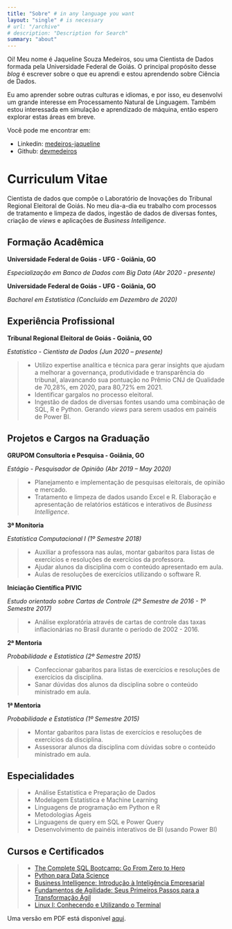 ```yaml
---
title: "Sobre" # in any language you want
layout: "single" # is necessary
# url: "/archive"
# description: "Description for Search"
summary: "about"
---
```


Oi! Meu nome é Jaqueline Souza Medeiros, sou uma Cientista de Dados formada pela Universidade Federal de Goiás. O principal propósito desse _blog_ é escrever sobre o que eu aprendi e estou aprendendo sobre Ciência de Dados.

Eu amo aprender sobre outras culturas e idiomas, e por isso, eu desenvolvi um grande interesse em Processamento Natural de Linguagem. Também estou interessada em simulação e aprendizado de máquina, então espero explorar estas áreas em breve.

Você pode me encontrar em:

- Linkedin: [medeiros-jaqueline](https://www.linkedin.com/in/medeiros-jaqueline/)
- Github: [devmedeiros](https://github.com/devmedeiros)

# Curriculum Vitae

Cientista de dados que compõe o Laboratório de Inovações do Tribunal Regional Eleitoral de Goiás. No meu dia-a-dia eu trabalho com processos de tratamento e limpeza de dados, ingestão de dados de diversas fontes, criação de _views_ e aplicações de _Business Intelligence_.

## Formação Acadêmica

**Universidade Federal de Goiás - UFG - Goiânia, GO**

_Especialização em Banco de Dados com Big Data (Abr 2020 - presente)_

**Universidade Federal de Goiás - UFG - Goiânia, GO**

_Bacharel em Estatística (Concluído em Dezembro de 2020)_

## Experiência Profissional

**Tribunal Regional Eleitoral de Goiás - Goiânia, GO**

_Estatístico - Cientista de Dados (Jun 2020 – presente)_
> - Utilizo expertise analítica e técnica para gerar insights que ajudam a melhorar a governança, produtividade e transparência do tribunal, alavancando sua pontuação no Prêmio CNJ de Qualidade de 70,28%, em 2020, para 80,72% em 2021.
> - Identificar gargalos no processo eleitoral.
> - Ingestão de dados de diversas fontes usando uma combinação de SQL, R e Python. Gerando _views_ para serem usados em painéis de Power BI.

## Projetos e Cargos na Graduação

**GRUPOM Consultoria e Pesquisa - Goiânia, GO**

_Estágio - Pesquisador de Opinião (Abr 2019 – May 2020)_
> - Planejamento e implementação de pesquisas eleitorais, de opinião e mercado.
> - Tratamento e limpeza de dados usando Excel e R. Elaboração e apresentação de relatórios estáticos e interativos de _Business Intelligence_.

**3ª Monitoria**

_Estatística Computacional I (1º Semestre 2018)_
> - Auxiliar a professora nas aulas, montar gabaritos para listas de exercícios e resoluções de exercícios da professora.
> - Ajudar alunos da disciplina com o conteúdo apresentado em aula.
> - Aulas de resoluções de exercícios utilizando o software R.

**Iniciação Científica PIVIC**

_Estudo orientado sobre Cartas de Controle (2º Semestre de 2016 - 1º Semestre 2017)_
> - Análise exploratória através de cartas de controle das taxas inflacionárias no Brasil durante o período de 2002 - 2016.

**2ª Mentoria**

_Probabilidade e Estatística (2º Semestre 2015)_
> - Confeccionar gabaritos para listas de exercícios e resoluções de exercícios da disciplina.
> - Sanar dúvidas dos alunos da disciplina sobre o conteúdo ministrado em aula.

**1ª Mentoria**

_Probabilidade e Estatística (1º Semestre 2015)_
> - Montar gabaritos para listas de exercícios e resoluções de exercícios da disciplina.
> - Assessorar alunos da disciplina com dúvidas sobre o conteúdo ministrado em aula.

## Especialidades
> - Análise Estatística e Preparação de Dados
> - Modelagem Estatística e Machine Learning
> - Linguagens de programação em Python e R
> - Metodologias Ágeis
> - Linguagens de query em SQL e Power Query
> - Desenvolvimento de painéis interativos de BI (usando Power BI)

## Cursos e Certificados
> - [The Complete SQL Bootcamp: Go From Zero to Hero](https://www.udemy.com/certificate/UC-4687b25b-9f67-4c2a-bf62-994f532d9432/)
> - [Python para Data Science](https://cursos.alura.com.br/degree/certificate/ae48ffb3-ca83-4a24-a769-e2ae7d4e62cc)
> - [Business Intelligence: Introdução à Inteligência Empresarial](https://cursos.alura.com.br/certificate/5aa9716d-bda8-48a1-a3de-67116c697182)
> - [Fundamentos de Agilidade: Seus Primeiros Passos para a Transformação Ágil](https://cursos.alura.com.br/certificate/02349883-f07c-4ef3-9b63-e47de2c769bc)
> - [Linux I: Conhecendo e Utilizando o Terminal](https://cursos.alura.com.br/certificate/f99d37f2-7aa9-4720-90d1-ca28c575ff4e)

Uma versão em PDF está disponível [aqui](https://drive.google.com/file/d/1jfcE_6kaGs4IjJY_u0Btn98rALr2VbUI/view?usp=sharing).
